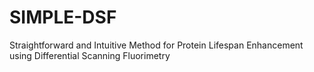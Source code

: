 # SIMPLE-DSF
Straightforward and Intuitive Method for Protein Lifespan Enhancement using Differential Scanning Fluorimetry

